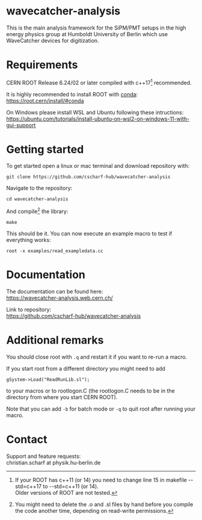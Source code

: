 # wavecatcher-analysis

This is the main analysis framework for the SiPM/PMT setups in the high energy physics group at Humboldt University of Berlin which use WaveCatcher devices for digitization.

# Requirements
CERN ROOT Release 6.24/02 or later compiled with c++17[^1] recommended. 

It is highly recommended to install ROOT with [conda](https://waylonwalker.com/install-miniconda/):  
<https://root.cern/install/#conda>

On Windows please install WSL and Ubuntu following these intructions:   
<https://ubuntu.com/tutorials/install-ubuntu-on-wsl2-on-windows-11-with-gui-support>

# Getting started

To get started open a linux or mac terminal and download repository with:
```
git clone https://github.com/cscharf-hub/wavecatcher-analysis
```

Navigate to the repository:
```
cd wavecatcher-analysis
```

And compile[^2] the library: 
```
make
```

This should be it. You can now execute an example macro to test if everything works:
```
root -x examples/read_exampledata.cc
```

# Documentation

The documentation can be found here:  
<https://wavecatcher-analysis.web.cern.ch/>

Link to repository:   
<https://github.com/cscharf-hub/wavecatcher-analysis>

# Additional remarks

You should close root with ```.q``` and restart it if you want to re-run a macro. 

If you start root from a different directory you might need to add
```
gSystem->Load("ReadRunLib.sl");
```
to your macros or to rootlogon.C (the rootlogon.C needs to be in the directory from where you start CERN ROOT).

Note that you can add ```-b``` for batch mode or ```-q``` to quit root after running your macro.

# Contact

Support and feature requests:  
christian.scharf at physik.hu-berlin.de


[^1]: If your ROOT has c++11 (or 14) you need to change line 15 in makefile --std=c++17 to --std=c++11 (or 14).  
Older versions of ROOT are not tested.

[^2]: You might need to delete the .o and .sl files by hand before you compile the code another time, depending on read-write permissions.

